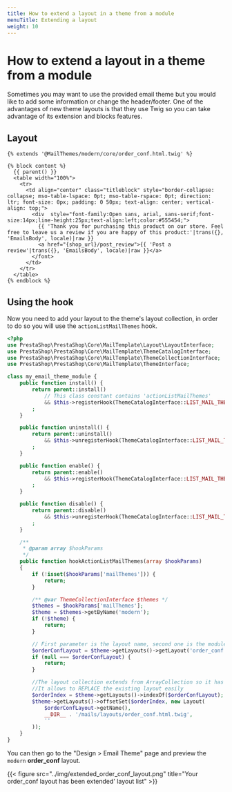 ```yaml
---
title: How to extend a layout in a theme from a module
menuTitle: Extending a layout
weight: 10
---
```


# How to extend a layout in a theme from a module

Sometimes you may want to use the provided email theme but you would like to add some information or change the header/footer. One of the advantages of new theme layouts is that they use Twig so you can take advantage of its extension and blocks features.

## Layout

```twig
{% extends '@MailThemes/modern/core/order_conf.html.twig' %}

{% block content %}
  {{ parent() }}
  <table width="100%">
    <tr>
      <td align="center" class="titleblock" style="border-collapse: collapse; mso-table-lspace: 0pt; mso-table-rspace: 0pt; direction: ltr; font-size: 0px; padding: 0 50px; text-align: center; vertical-align: top;">
        <div  style="font-family:Open sans, arial, sans-serif;font-size:14px;line-height:25px;text-align:left;color:#555454;">
          {{ 'Thank you for purchasing this product on our store. Feel free to leave us a review if you are happy of this product:'|trans({}, 'EmailsBody', locale)|raw }}
          <a href="{shop_url}/post_review">{{ 'Post a review'|trans({}, 'EmailsBody', locale)|raw }}</a>
        </font>
      </td>
    </tr>
  </table>
{% endblock %}
```

## Using the hook

Now you need to add your layout to the theme's layout collection, in order to do so you will use 
the `actionListMailThemes` hook.

```php
<?php
use PrestaShop\PrestaShop\Core\MailTemplate\Layout\LayoutInterface;
use PrestaShop\PrestaShop\Core\MailTemplate\ThemeCatalogInterface;
use PrestaShop\PrestaShop\Core\MailTemplate\ThemeCollectionInterface;
use PrestaShop\PrestaShop\Core\MailTemplate\ThemeInterface;

class my_email_theme_module {
    public function install() {
        return parent::install()
            // This class constant contains 'actionListMailThemes'
            && $this->registerHook(ThemeCatalogInterface::LIST_MAIL_THEMES_HOOK)
        ;
    }

    public function uninstall() {
        return parent::uninstall()
            && $this->unregisterHook(ThemeCatalogInterface::LIST_MAIL_THEMES_HOOK)
        ;
    }

    public function enable() {
        return parent::enable()
            && $this->registerHook(ThemeCatalogInterface::LIST_MAIL_THEMES_HOOK)
        ;
    }

    public function disable() {
        return parent::disable()
            && $this->unregisterHook(ThemeCatalogInterface::LIST_MAIL_THEMES_HOOK)
        ;
    }

    /**
     * @param array $hookParams
     */
    public function hookActionListMailThemes(array $hookParams)
    {
        if (!isset($hookParams['mailThemes'])) {
            return;
        }

        /** @var ThemeCollectionInterface $themes */
        $themes = $hookParams['mailThemes'];
        $theme = $themes->getByName('modern');
        if (!$theme) {
            return;
        }

        // First parameter is the layout name, second one is the module name (empty value matches the core layouts)
        $orderConfLayout = $theme->getLayouts()->getLayout('order_conf', '');
        if (null === $orderConfLayout) {
            return;
        }

        //The layout collection extends from ArrayCollection so it has more feature than it seems..
        //It allows to REPLACE the existing layout easily
        $orderIndex = $theme->getLayouts()->indexOf($orderConfLayout);
        $theme->getLayouts()->offsetSet($orderIndex, new Layout(
            $orderConfLayout->getName(),
            __DIR__ . '/mails/layouts/order_conf.html.twig',
            ''
        ));
    }
}
```

You can then go to the "Design > Email Theme" page and preview the `modern` **order_conf** layout.

{{< figure src="../img/extended_order_conf_layout.png" title="Your order_conf layout has been extended' layout list" >}}
